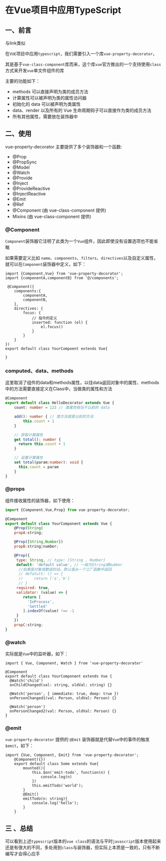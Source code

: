 # 在Vue项目中应用TypeScript

## 一、前言

与link类似

在`VUE`项目中应用`typescript`，我们需要引入一个库`vue-property-decorator`，

其是基于`vue-class-component`库而来，这个库`vue`官方推出的一个支持使用`class`方式来开发`vue`单文件组件的库

主要的功能如下：

- methods 可以直接声明为类的成员方法
- 计算属性可以被声明为类的属性访问器
- 初始化的 data 可以被声明为类属性
- data、render 以及所有的 Vue 生命周期钩子可以直接作为类的成员方法
- 所有其他属性，需要放在装饰器中

## 二、使用

vue-property-decorator 主要提供了多个装饰器和一个函数:

- @Prop
- @PropSync
- @Model
- @Watch
- @Provide
- @Inject
- @ProvideReactive
- @InjectReactive
- @Emit
- @Ref
- @Component (由 vue-class-component 提供)
- Mixins (由 vue-class-component 提供)

### @Component

`Component`装饰器它注明了此类为一个`Vue`组件，因此即使没有设置选项也不能省略

如果需要定义比如 `name`、`components`、`filters`、`directives`以及自定义属性，就可以在`Component`装饰器中定义，如下：

```vue
import {Component,Vue} from 'vue-property-decorator';
import {componentA,componentB} from '@/components';

 @Component({
    components:{
        componentA,
        componentB,
    },
    directives: {
        focus: {
            // 指令的定义
            inserted: function (el) {
                el.focus()
            }
        }
    }
})
export default class YourCompoent extends Vue{

}

```

### computed、data、methods

这里取消了组件的data和methods属性，以往data返回对象中的属性、methods中的方法需要直接定义在Class中，当做类的属性和方法

```ts
@Component
export default class HelloDecorator extends Vue {
    count: number = 123 // 类属性相当于以前的 data

    add(): number { // 类方法就是以前的方法
        this.count + 1
    }

    // 获取计算属性
    get total(): number {
      return this.count + 1
    }

    // 设置计算属性
    set total(param:number): void {
      this.count = param
    }
}

```

### @props

组件接收属性的装饰器，如下使用：

```js
import {Component,Vue,Prop} from vue-property-decorator;

@Component
export default class YourComponent extends Vue {
    @Prop(String)
    propA:string;

    @Prop([String,Number])
    propB:string|number;

    @Prop({
     type: String, // type: [String , Number]
     default: 'default value', // 一般为String或Number
      //如果是对象或数组的话。默认值从一个工厂函数中返回
      // defatult: () => {
      //     return ['a','b']
      // }
     required: true,
     validator: (value) => {
        return [
          'InProcess',
          'Settled'
        ].indexOf(value) !== -1
     }
    })
    propC:string;
}
```

### @watch

实际就是`Vue`中的监听器，如下：

```vue
import { Vue, Component, Watch } from 'vue-property-decorator'

@Component
export default class YourComponent extends Vue {
  @Watch('child')
  onChildChanged(val: string, oldVal: string) {}

  @Watch('person', { immediate: true, deep: true })
  onPersonChanged1(val: Person, oldVal: Person) {}

  @Watch('person')
  onPersonChanged2(val: Person, oldVal: Person) {}
}
```

### @emit

`vue-property-decorator` 提供的 `@Emit` 装饰器就是代替`Vue`中的事件的触发`$emit`，如下：

````TS
import {Vue, Component, Emit} from 'vue-property-decorator';
    @Component({})
    export default class Some extends Vue{
        mounted(){
            this.$on('emit-todo', function(n) {
                console.log(n)
            })
            this.emitTodo('world');
        }
        @Emit()
        emitTodo(n: string){
            console.log('hello');
        }
    }
````

## 三 、总结

可以看到上述`typescript`版本的`vue class`的语法与平时`javascript`版本使用起来还是有很大的不同，多处用到`class`与装饰器，但实际上本质是一致的，只有不断编写才会得心应手
